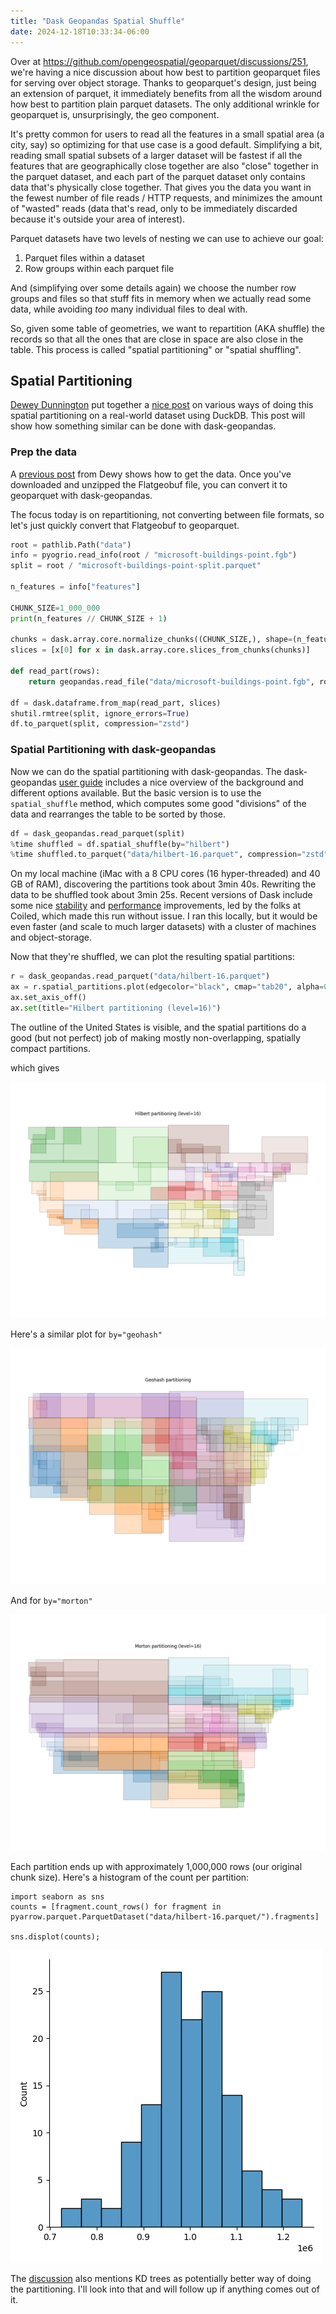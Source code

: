 ```yaml
---
title: "Dask Geopandas Spatial Shuffle"
date: 2024-12-18T10:33:34-06:00
---
```


Over at https://github.com/opengeospatial/geoparquet/discussions/251, we're
having a nice discussion about how best to partition geoparquet files for
serving over object storage. Thanks to geoparquet's design, just being an
extension of parquet, it immediately benefits from all the wisdom around how
best to partition plain parquet datasets. The only additional wrinkle for
geoparquet is, unsurprisingly, the geo component. 

It's pretty common for users to read all the features in a small spatial area (a
city, say) so optimizing for that use case is a good default. Simplifying a bit,
reading small spatial subsets of a larger dataset will be fastest if all the
features that are geographically close together are also "close" together in the
parquet dataset, and each part of the parquet dataset only contains data that's
physically close together. That gives you the data you want in the fewest number
of file reads / HTTP requests, and minimizes the amount of "wasted" reads (data
that's read, only to be immediately discarded because it's outside your area of
interest).

Parquet datasets have two levels of nesting we can use to achieve our goal:

1. Parquet files within a dataset
2. Row groups within each parquet file

And (simplifying over some details again) we choose the number row groups and
files so that stuff fits in memory when we actually read some data, while
avoiding *too* many individual files to deal with. 

So, given some table of geometries, we want to repartition (AKA shuffle) the
records so that all the ones that are close in space are also close in the
table. This process is called "spatial partitioning" or "spatial shuffling".

## Spatial Partitioning

[Dewey Dunnington](https://dewey.dunnington.ca/#about) put together a [nice
post](https://dewey.dunnington.ca/post/2024/partitioning-strategies-for-bigger-than-memory-spatial-data/)
on various ways of doing this spatial partitioning on a real-world dataset using
DuckDB. This post will show how something similar can be done with
dask-geopandas.

### Prep the data

A [previous
post](https://dewey.dunnington.ca/post/2024/wrangling-and-joining-130m-points-with-duckdb--the-open-source-spatial-stack/)
from Dewy shows how to get the data. Once you've downloaded and unzipped the
Flatgeobuf file, you can convert it to geoparquet with dask-geopandas.

The focus today is on repartitioning, not converting between file formats,
so let's just quickly convert that Flatgeobuf to geoparquet.

```python
root = pathlib.Path("data")
info = pyogrio.read_info(root / "microsoft-buildings-point.fgb")
split = root / "microsoft-buildings-point-split.parquet"

n_features = info["features"]

CHUNK_SIZE=1_000_000
print(n_features // CHUNK_SIZE + 1)

chunks = dask.array.core.normalize_chunks((CHUNK_SIZE,), shape=(n_features,))
slices = [x[0] for x in dask.array.core.slices_from_chunks(chunks)]

def read_part(rows):
    return geopandas.read_file("data/microsoft-buildings-point.fgb", rows=rows)[["geometry"]]

df = dask.dataframe.from_map(read_part, slices)
shutil.rmtree(split, ignore_errors=True)
df.to_parquet(split, compression="zstd")
```

### Spatial Partitioning with dask-geopandas

Now we can do the spatial partitioning with dask-geopandas. The dask-geopandas
[user
guide](https://dask-geopandas.readthedocs.io/en/stable/guide/spatial-partitioning.html)
includes a nice overview of the background and different options available. But
the basic version is to use the `spatial_shuffle` method, which computes some
good "divisions" of the data and rearranges the table to be sorted by those.

```python
df = dask_geopandas.read_parquet(split)
%time shuffled = df.spatial_shuffle(by="hilbert")
%time shuffled.to_parquet("data/hilbert-16.parquet", compression="zstd")
```

On my local machine (iMac with a 8 CPU cores (16 hyper-threaded) and 40 GB of RAM), discovering the partitions took about 3min 40s.
Rewriting the data to be shuffled took about 3min 25s. Recent versions of Dask include some nice [stability](https://docs.coiled.io/blog/shuffling-large-data-at-constant-memory.html) and [performance](https://docs.coiled.io/blog/dask-dataframe-is-fast.html) improvements, led by the folks at Coiled, which made this run without issue. I ran this locally, but it would be even faster (and scale to much larger datasets) with a cluster of machines and object-storage.

Now that they're shuffled, we can plot the resulting spatial partitions:

```python
r = dask_geopandas.read_parquet("data/hilbert-16.parquet")
ax = r.spatial_partitions.plot(edgecolor="black", cmap="tab20", alpha=0.25, figsize=(12, 9))
ax.set_axis_off()
ax.set(title="Hilbert partitioning (level=16)")
```

The outline of the United States is visible, and the spatial partitions do a good (but not perfect) job of making mostly non-overlapping, spatially compact partitions.

which gives

![Hilbert partitioning](/images/hilbert-16.png)

Here's a similar plot for `by="geohash"`

![Geohash partitioning](/images/geohash.png)

And for `by="morton"`

![Morton partitioning](/images/morton-16.png)

Each partition ends up with approximately 1,000,000 rows (our original chunk size). Here's a histogram of the count per partition:

```
import seaborn as sns
counts = [fragment.count_rows() for fragment in pyarrow.parquet.ParquetDataset("data/hilbert-16.parquet/").fragments]

sns.displot(counts);
```

![Count per partition](/images/counts-per-partition.png)

The [discussion](https://github.com/opengeospatial/geoparquet/discussions/251) also mentions KD trees as potentially better way of doing the partitioning. I'll look into that and will follow up if anything comes out of it.
